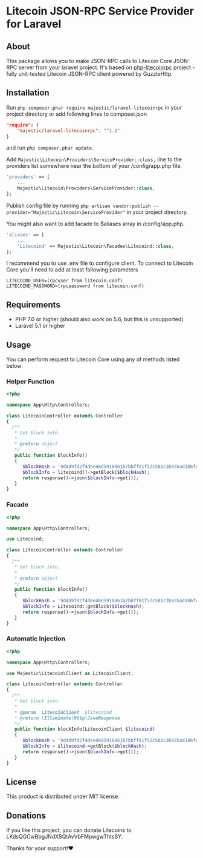 # Litecoin JSON-RPC Service Provider for Laravel

## About
This package allows you to make JSON-RPC calls to Litecoin Core JSON-RPC server from your laravel project.
It's based on [php-litecoinrpc](https://github.com/majestic84/php-litecoinrpc) project - fully unit-tested Litecoin JSON-RPC client powered by GuzzleHttp.

## Installation
Run ```php composer.phar require majestic/laravel-litecoinrpc``` in your project directory or add following lines to composer.json
```json
"require": {
    "majestic/laravel-litecoinrpc": "^1.1"
}
```
and run ```php composer.phar update```.

Add `Majestic\Litecoin\Providers\ServiceProvider::class,` line to the providers list somewhere near the bottom of your /config/app.php file.
```php
'providers' => [
    ...
    Majestic\Litecoin\Providers\ServiceProvider::class,
];
```

Publish config file by running
`php artisan vendor:publish --provider="Majestic\Litecoin\ServiceProvider"` in your project directory.

You might also want to add facade to $aliases array in /config/app.php.
```php
'aliases' => [
    ...
    'Litecoind' => Majestic\Litecoin\Facades\Litecoind::class,
];
```

I recommend you to use .env file to configure client.
To connect to Litecoin Core you'll need to add at least following parameters
```
LITECOIND_USER=(rpcuser from litecoin.conf)
LITECOIND_PASSWORD=(rpcpassword from litecoin.conf)
```

## Requirements
* PHP 7.0 or higher (should also work on 5.6, but this is unsupported)
* Laravel 5.1 or higher

## Usage
You can perform request to Litecoin Core using any of methods listed below:
### Helper Function
```php
<?php

namespace App\Http\Controllers;

class LitecoinController extends Controller
{
  /**
   * Get block info.
   *
   * @return object
   */
   public function blockInfo()
   {
      $blockHash = '9d4d9fd2f4dee46d5918861b7bbff81f52c581c3b935ad186fe4c5b6dc58d2f8';
      $blockInfo = litecoind()->getBlock($blockHash);
      return response()->json($blockInfo->get());
   }
}
```

### Facade
```php
<?php

namespace App\Http\Controllers;

use Litecoind;

class LitecoinController extends Controller
{
  /**
   * Get block info.
   *
   * @return object
   */
   public function blockInfo()
   {
      $blockHash = '9d4d9fd2f4dee46d5918861b7bbff81f52c581c3b935ad186fe4c5b6dc58d2f8';
      $blockInfo = Litecoind::getBlock($blockHash);
      return response()->json($blockInfo->get());
   }
}
```

### Automatic Injection
```php
<?php

namespace App\Http\Controllers;

use Majestic\Litecoin\Client as LitecoinClient;

class LitecoinController extends Controller
{
  /**
   * Get block info.
   *
   * @param  LitecoinClient  $litecoind
   * @return \Illuminate\Http\JsonResponse
   */
   public function blockInfo(LitecoinClient $litecoind)
   {
      $blockHash = '9d4d9fd2f4dee46d5918861b7bbff81f52c581c3b935ad186fe4c5b6dc58d2f8';
      $blockInfo = $litecoind->getBlock($blockHash);
      return response()->json($blockInfo->get());
   }
}
```

## License

This product is distributed under MIT license.

## Donations

If you like this project,
you can donate Litecoins to LKdsQGCwBbgJNdXSQtAvVbFMpwgwThtsSY.

Thanks for your support!❤
